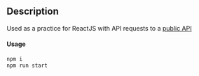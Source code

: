 ## Description
Used as a practice for ReactJS with API requests to a [public API](https://sv443.net/jokeapi)

#### Usage
```javascript
npm i
npm run start
```
